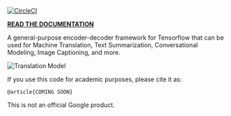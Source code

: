 [![CircleCI](https://circleci.com/gh/google/seq2seq.svg?style=svg)](https://circleci.com/gh/google/seq2seq)

**[READ THE DOCUMENTATION](https://google.github.io/seq2seq)**

A general-purpose encoder-decoder framework for Tensorflow that can be used for Machine Translation, Text Summarization, Conversational Modeling, Image Captioning, and more.

![Translation Model](https://3.bp.blogspot.com/-3Pbj_dvt0Vo/V-qe-Nl6P5I/AAAAAAAABQc/z0_6WtVWtvARtMk0i9_AtLeyyGyV6AI4wCLcB/s1600/nmt-model-fast.gif)

If you use this code for academic purposes, please cite it as:

```
@article{COMING SOON}
```

This is not an official Google product.
